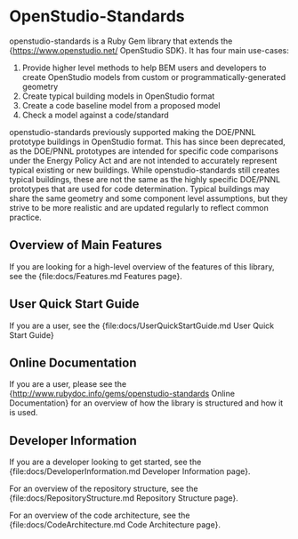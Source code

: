 # OpenStudio-Standards

openstudio-standards is a Ruby Gem library that extends the {https://www.openstudio.net/ OpenStudio SDK}.
It has four main use-cases:

1. Provide higher level methods to help BEM users and developers to create OpenStudio models from custom or programmatically-generated geometry
2. Create typical building models in OpenStudio format
3. Create a code baseline model from a proposed model
4. Check a model against a code/standard

openstudio-standards previously supported making the DOE/PNNL prototype buildings in OpenStudio format. This has since been deprecated, as the DOE/PNNL prototypes are intended for specific code comparisons under the Energy Policy Act and are not intended to accurately represent typical existing or new buildings. While openstudio-standards still creates typical buildings, these are not the same as the highly specific DOE/PNNL prototypes that are used for code determination. Typical buildings may share the same geometry and some component level assumptions, but they strive to be more realistic and are updated regularly to reflect common practice.

## Overview of Main Features
If you are looking for a high-level overview of the features of this library, see the {file:docs/Features.md Features page}.

## User Quick Start Guide

If you are a user, see the {file:docs/UserQuickStartGuide.md User Quick Start Guide}

## Online Documentation

If you are a user, please see the {http://www.rubydoc.info/gems/openstudio-standards Online Documentation} for an overview of how the library is structured and how it is used.

## Developer Information

If you are a developer looking to get started, see the {file:docs/DeveloperInformation.md Developer Information page}.

For an overview of the repository structure, see the {file:docs/RepositoryStructure.md Repository Structure page}.

For an overview of the code architecture, see the {file:docs/CodeArchitecture.md Code Architecture page}.